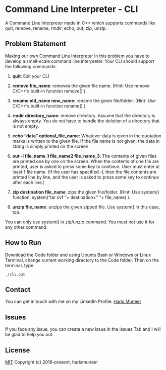 # Command Line Interpreter - CLI
A Command Line Interpreter made in C++ which supports commands like quit, remove, rename, rmdir, echo, out, zip, unzip.

## Problem Statement

Making our own Command Line Interpreter
In this problem you have to develop a small-scale command line interpreter. Your CLI should support the following commands:

1. **quit**: Exit your CLI

2. **remove file_name**:  removes the given file name. (Hint: Use remove C/C++’s built-in function  remove() ).

3. **rename old_name new_name**: rename the given file/folder. (Hint: Use C/C++’s built-in function rename() ).

4. **rmdir directory_name**: remove directory.  Assume that the directory is always empty. You do not have to handle the deletion of a directory that is not empty.

5. **echo “data” optional_file_name**: Whatever data is given in the quotation marks is written to the given file. If the file name is not given, the data in string is simply printed on the screen.

6. **out -l file_name_1 file_name2 file_name_3**: The contents of given files are printed one by one on the screen. When the contents of one file are printed, user is asked to press some key to continue. User must enter at least 1 file name. (If the user has specified -l, then the file contents are printed line by line, and the user is asked to press some key to continue after each line.)

7. **zip destination file_name**: zips the given file/folder. (Hint: Use system() function. system(“tar cvf “+ destination+”  “+ file_name) ).

8. **unzip file_name**: unzips the given  zipped file. Use system() in this case, too.

You can only use system() in zip/unzip command. You must not use it for any other command.

## How to Run

Download the Code folder and using Ubuntu Bash or Windows or Linux Terminal, change current working directory to the Code folder.
Then on the terminal, type

```
./cli.out
```


## Contact
You can get in touch with me on my LinkedIn Profile: [Haris Muneer](https://www.linkedin.com/in/harismuneer/)

## Issues
If you face any issue, you can create a new issue in the Issues Tab and I will be glad to help you out.

## License
[MIT](../master/LICENSE)
Copyright (c) 2018-present, harismuneer
